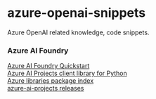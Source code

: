 # azure-openai-snippets
Azure OpenAI related knowledge, code snippets.

### Azure AI Foundry
[Azure AI Foundry Quickstart](https://ai.azure.com/doc/azure/ai-foundry/quickstarts/get-started-code?tid=9f902b8a-4ce6-49cf-806d-23949689e053)  
[Azure AI Projects client library for Python](https://github.com/Azure/azure-sdk-for-python/tree/main/sdk/ai/azure-ai-projects)  
[Azure libraries package index](https://learn.microsoft.com/en-us/azure/developer/python/sdk/azure-sdk-library-package-index?view=azure-python-preview)  
[azure-ai-projects releases](https://pypi.org/project/azure-ai-projects/1.1.0b4/#history)  
